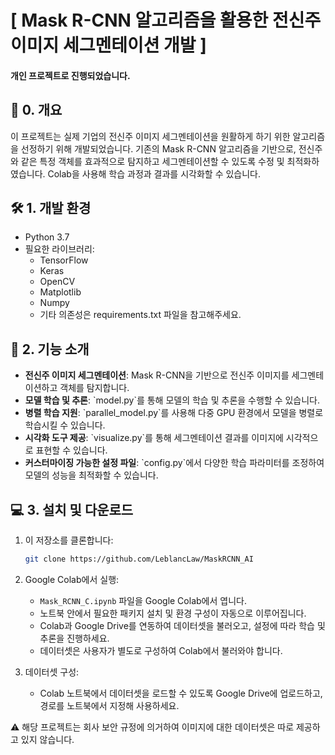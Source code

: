 # [ Mask R-CNN 알고리즘을 활용한 전신주 이미지 세그멘테이션 개발 ]

#### 개인 프로젝트로 진행되었습니다.


## 🤖 0. 개요
이 프로젝트는 실제 기업의 전신주 이미지 세그멘테이션을 원활하게 하기 위한 알고리즘을 선정하기 위해 개발되었습니다. 기존의 Mask R-CNN 알고리즘을 기반으로, 전신주와 같은 특정 객체를 효과적으로 탐지하고 세그멘테이션할 수 있도록 수정 및 최적화하였습니다. Colab을 사용해 학습 과정과 결과를 시각화할 수 있습니다.

## 🛠️ 1. 개발 환경
- Python 3.7
- 필요한 라이브러리:
  - TensorFlow
  - Keras
  - OpenCV
  - Matplotlib
  - Numpy
  - 기타 의존성은 requirements.txt 파일을 참고해주세요.

## 📌 2. 기능 소개
- **전신주 이미지 세그멘테이션**: Mask R-CNN을 기반으로 전신주 이미지를 세그멘테이션하고 객체를 탐지합니다.
- **모델 학습 및 추론**: \`model.py\`를 통해 모델의 학습 및 추론을 수행할 수 있습니다.
- **병렬 학습 지원**: \`parallel_model.py\`를 사용해 다중 GPU 환경에서 모델을 병렬로 학습시킬 수 있습니다.
- **시각화 도구 제공**: \`visualize.py\`를 통해 세그멘테이션 결과를 이미지에 시각적으로 표현할 수 있습니다.
- **커스터마이징 가능한 설정 파일**: \`config.py\`에서 다양한 학습 파라미터를 조정하여 모델의 성능을 최적화할 수 있습니다.

## 💻 3. 설치 및 다운로드
1. 이 저장소를 클론합니다:
   ```bash
   git clone https://github.com/LeblancLaw/MaskRCNN_AI
   ```
2. Google Colab에서 실행:
   - `Mask_RCNN_C.ipynb` 파일을 Google Colab에서 엽니다.
   - 노트북 안에서 필요한 패키지 설치 및 환경 구성이 자동으로 이루어집니다.
   - Colab과 Google Drive를 연동하여 데이터셋을 불러오고, 설정에 따라 학습 및 추론을 진행하세요.
   - 데이터셋은 사용자가 별도로 구성하여 Colab에서 불러와야 합니다.

3. 데이터셋 구성:
   - Colab 노트북에서 데이터셋을 로드할 수 있도록 Google Drive에 업로드하고, 경로를 노트북에서 지정해 사용하세요.
     
⚠️ 해당 프로젝트는 회사 보안 규정에 의거하여 이미지에 대한 데이터셋은 따로 제공하고 있지 않습니다.
